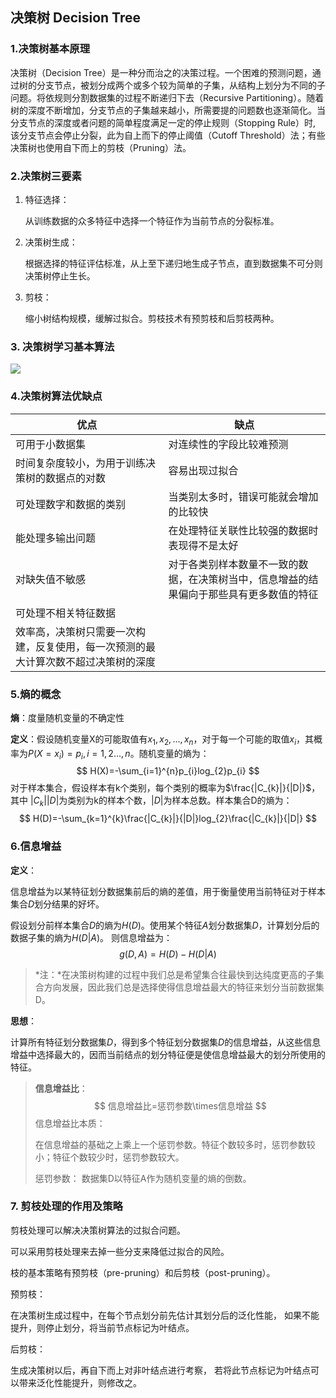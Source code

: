 ## 决策树 Decision Tree

### 1.决策树基本原理

决策树（Decision Tree）是一种分而治之的决策过程。一个困难的预测问题，通过树的分支节点，被划分成两个或多个较为简单的子集，从结构上划分为不同的子问题。将依规则分割数据集的过程不断递归下去（Recursive Partitioning）。随着树的深度不断增加，分支节点的子集越来越小，所需要提的问题数也逐渐简化。当分支节点的深度或者问题的简单程度满足一定的停止规则（Stopping Rule）时, 该分支节点会停止分裂，此为自上而下的停止阈值（Cutoff Threshold）法；有些决策树也使用自下而上的剪枝（Pruning）法。

### 2.决策树三要素

 1.  特征选择：

     从训练数据的众多特征中选择一个特征作为当前节点的分裂标准。

 2.  决策树生成：

     根据选择的特征评估标准，从上至下递归地生成子节点，直到数据集不可分则决策树停止生长。

 3.  剪枝：

     缩小树结构规模，缓解过拟合。剪枝技术有预剪枝和后剪枝两种。

### 3. 决策树学习基本算法

![](https://github.com/scutan90/DeepLearning-500-questions/raw/master/ch02_%E6%9C%BA%E5%99%A8%E5%AD%A6%E4%B9%A0%E5%9F%BA%E7%A1%80/img/ch2/2-5.png)

 ### 4.决策树算法优缺点

| 优点                                                         | 缺点                                                         |
| ------------------------------------------------------------ | ------------------------------------------------------------ |
| 可用于小数据集                                               | 对连续性的字段比较难预测                                     |
| 时间复杂度较小，为用于训练决策树的数据点的对数               | 容易出现过拟合                                               |
| 可处理数字和数据的类别                                       | 当类别太多时，错误可能就会增加的比较快                       |
| 能处理多输出问题                                             | 在处理特征关联性比较强的数据时表现得不是太好                 |
| 对缺失值不敏感                                               | 对于各类别样本数量不一致的数据，在决策树当中，信息增益的结果偏向于那些具有更多数值的特征 |
| 可处理不相关特征数据                                         |                                                              |
| 效率高，决策树只需要一次构建，反复使用，每一次预测的最大计算次数不超过决策树的深度 |                                                              |

### 5.熵的概念

**熵**：度量随机变量的不确定性

**定义**：假设随机变量X的可能取值有$x_{1},x_{2},...,x_{n}$，对于每一个可能的取值$x_{i}$，其概率为$P(X=x_{i})=p_{i},i=1,2...,n$。随机变量的熵为： $$ H(X)=-\sum_{i=1}^{n}p_{i}log_{2}p_{i} $$  对于样本集合，假设样本有k个类别，每个类别的概率为$\frac{|C_{k}|}{|D|}$，其中 ${|C_{k}|}{|D|}$为类别为k的样本个数，$|D|$为样本总数。样本集合D的熵为： $$ H(D)=-\sum_{k=1}^{k}\frac{|C_{k}|}{|D|}log_{2}\frac{|C_{k}|}{|D|} $$

### 6.信息增益

**定义**：

信息增益为以某特征划分数据集前后的熵的差值，用于衡量使用当前特征对于样本集合$D$划分结果的好坏。

假设划分前样本集合$D$的熵为$H(D)$。使用某个特征$A$划分数据集$D$，计算划分后的数据子集的熵为$H(D|A)$。
则信息增益为：
$$
 g(D,A)=H(D)-H(D|A) 
$$

> *注：*在决策树构建的过程中我们总是希望集合往最快到达纯度更高的子集合方向发展，因此我们总是选择使得信息增益最大的特征来划分当前数据集D。

**思想**：

计算所有特征划分数据集$D$，得到多个特征划分数据集$D$的信息增益，从这些信息增益中选择最大的，因而当前结点的划分特征便是使信息增益最大的划分所使用的特征。

> **信息增益比**：
> $$
> 信息增益比=惩罚参数\times信息增益
> $$
> 信息增益比本质：
>
> 在信息增益的基础之上乘上一个惩罚参数。特征个数较多时，惩罚参数较小；特征个数较少时，惩罚参数较大。
>
> 惩罚参数：
> 数据集D以特征A作为随机变量的熵的倒数。

### 7. 剪枝处理的作用及策略

剪枝处理可以解决决策树算法的过拟合问题。

可以采用剪枝处理来去掉一些分支来降低过拟合的风险。

枝的基本策略有预剪枝（pre-pruning）和后剪枝（post-pruning）。

预剪枝：

在决策树生成过程中，在每个节点划分前先估计其划分后的泛化性能， 如果不能提升，则停止划分，将当前节点标记为叶结点。

后剪枝：

生成决策树以后，再自下而上对非叶结点进行考察， 若将此节点标记为叶结点可以带来泛化性能提升，则修改之。